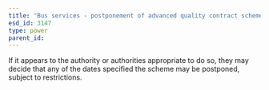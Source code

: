 ```yaml
---
title: "Bus services - postponement of advanced quality contract scheme"
esd_id: 3147
type: power
parent_id:  
---
```


If it appears to the authority or authorities appropriate to do so, they may decide that any of the dates specified the scheme may be postponed, subject to restrictions.

